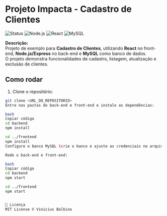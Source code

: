 #  Projeto Impacta - Cadastro de Clientes

![Status](https://img.shields.io/badge/status-em%20desenvolvimento-yellow)
![Node.js](https://img.shields.io/badge/Back--end-Node.js-brightgreen)
![React](https://img.shields.io/badge/Front--end-React-blue)
![MySQL](https://img.shields.io/badge/Banco-MySQL-orange)

**Descrição:**  
Projeto de exemplo para **Cadastro de Clientes**, utilizando **React** no front-end, **Node.js/Express** no back-end e **MySQL** como banco de dados.  
O projeto demonstra funcionalidades de cadastro, listagem, atualização e exclusão de clientes.

##  Como rodar

1. Clone o repositório:  
```bash
git clone <URL_DO_REPOSITORIO>
Entre nas pastas do back-end e front-end e instale as dependências:

bash
Copiar código
cd backend
npm install

cd ../frontend
npm install
Configure o banco MySQL (crie o banco e ajuste as credenciais no arquivo de configuração do back-end).

Rode o back-end e front-end:

bash
Copiar código
cd backend
npm start

cd ../frontend
npm start


📝 Licença
MIT License © Vinicius Balbino
